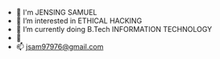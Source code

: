 - 👋 I'm JENSING SAMUEL 
- 👀 I’m interested in ETHICAL HACKING
- 🌱 I’m currently doing B.Tech INFORMATION TECHNOLOGY 
- 💞️ 
- 📫 jsam97976@gmail.com

<!---
JENSINGSAMUEL/JENSINGSAMUEL is a ✨ special ✨ repository because its `README.md` (this file) appears on your GitHub profile.
You can click the Preview link to take a look at your changes.
--->
